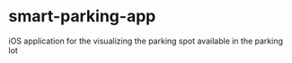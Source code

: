 # smart-parking-app
iOS application for the visualizing the parking spot available in the parking lot
